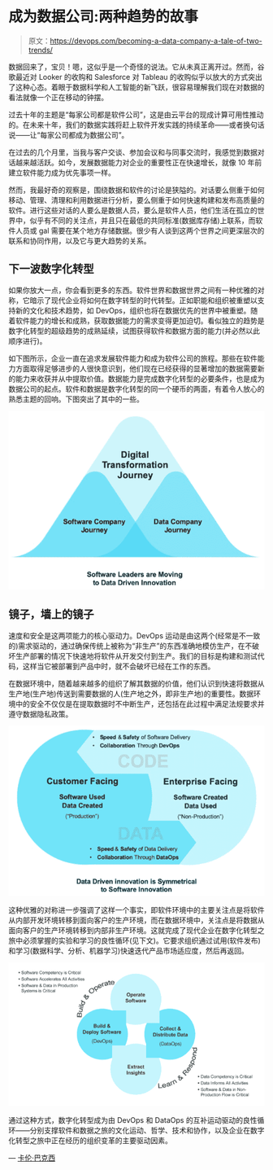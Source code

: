 # 成为数据公司:两种趋势的故事

> 原文：<https://devops.com/becoming-a-data-company-a-tale-of-two-trends/>

数据回来了，宝贝！嗯，这似乎是一个奇怪的说法。它从未真正离开过。然而，谷歌最近对 Looker 的收购和 Salesforce 对 Tableau 的收购似乎以放大的方式突出了这种心态。着眼于数据科学和人工智能的新飞跃，很容易理解我们现在对数据的看法就像一个正在移动的钟摆。

过去十年的主题是“每家公司都是软件公司”，这是由云平台的现成计算可用性推动的。在未来十年，我们的数据实践将赶上软件开发实践的持续革命——或者换句话说——让“每家公司都成为数据公司”。

在过去的几个月里，当我与客户交谈、参加会议和与同事交流时，我感觉到数据对话越来越活跃。如今，发展数据能力对企业的重要性正在快速增长，就像 10 年前建立软件能力成为优先事项一样。

然而，我最好奇的观察是，围绕数据和软件的讨论是狭隘的。对话要么侧重于如何移动、管理、清理和利用数据进行分析，要么侧重于如何快速构建和发布高质量的软件。进行这些对话的人要么是数据人员，要么是软件人员，他们生活在孤立的世界中，似乎有不同的关注点，并且只在最低的共同标准(数据库存储)上联系，而软件人员或 gal 需要在某个地方存储数据。很少有人谈到这两个世界之间更深层次的联系和协同作用，以及它与更大趋势的关系。

## 下一波数字化转型

如果你放大一点，你会看到更多的东西。软件世界和数据世界之间有一种优雅的对称，它暗示了现代企业将如何在数字转型的时代转型。正如职能和组织被重塑以支持新的文化和技术趋势，如 DevOps，组织也将在数据优先的世界中被重塑。随着软件能力的增长和成熟，获取数据能力的需求变得更加迫切。看似独立的趋势是数字化转型的超级趋势的成熟延续，试图获得软件和数据方面的能力(并必然以此顺序进行)。

如下图所示，企业一直在追求发展软件能力和成为软件公司的旅程。那些在软件能力方面取得足够进步的人很快意识到，他们现在已经获得的显著增加的数据需要新的能力来收获并从中提取价值。数据能力是完成数字化转型的必要条件，也是成为数据公司的起点。软件和数据是数字化转型的同一个硬币的两面，有着令人放心的熟悉主题的回响。下图突出了其中的一些。

![](img/9d98bb5928a2c819ecb349a8b96b3ea4.png)

## 镜子，墙上的镜子

速度和安全是这两项能力的核心驱动力。DevOps 运动是由这两个(经常是不一致的)需求驱动的，通过确保传统上被称为“非生产”的东西准确地模仿生产，在不破坏生产部署的情况下快速地将软件从开发交付到生产。我们的目标是构建和测试代码，这样当它被部署到产品中时，就不会破坏已经在工作的东西。

在数据环境中，随着越来越多的组织了解其数据的价值，他们认识到快速将数据从生产地(生产地)传送到需要数据的人(生产地之外，即非生产地)的重要性。数据环境中的安全不仅仅是在提取数据时不中断生产，还包括在此过程中满足法规要求并遵守数据隐私政策。

![](img/3d9f63ccff4a226415623b656e3dc44e.png)

这种优雅的对称进一步强调了这样一个事实，即软件环境中的主要关注点是将软件从内部开发环境转移到面向客户的生产环境，而在数据环境中，关注点是将数据从面向客户的生产环境转移到内部非生产环境。这就完成了现代企业在数字化转型之旅中必须掌握的实验和学习的良性循环(见下文)。它要求组织通过试用(软件发布)和学习(数据科学、分析、机器学习)快速迭代产品市场适应度，然后再返回。

![](img/6827affbc1637f3ec7b329b1c77e6cac.png)

通过这种方式，数字化转型成为由 DevOps 和 DataOps 的互补运动驱动的良性循环——分别支撑软件和数据之旅的文化运动、哲学、技术和协作，以及企业在数字化转型之旅中正在经历的组织变革的主要驱动因素。

— [卡伦·巴克西](https://devops.com/author/karun-bakshi/)